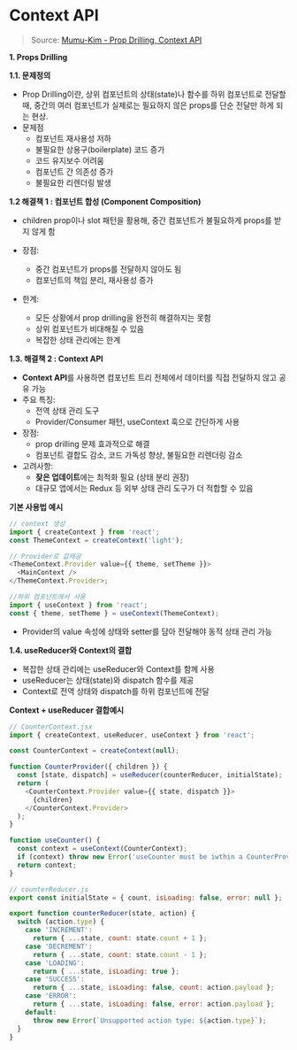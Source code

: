 # Context API

> Source: [Mumu-Kim - Prop Drilling, Context API](https://mumu-kim.tistory.com/m/entry/%EB%A6%AC%EC%95%A1%ED%8A%B8-%EA%B8%B0%EC%B4%88-%EA%B0%95%EC%9D%98-%EC%A0%95%EB%A6%AC-3-Prop-Drilling-useEffect)

**1. Props Drilling**

**1.1. 문제정의**

- Prop Drilling이란, 상위 컴포넌트의 상태(state)나 함수를 하위 컴포넌트로 전달할 때,
  중간의 여러 컴포넌트가 실제로는 필요하지 않은 props를 단순 전달만 하게 되는 현상.
- 문제점
  - 컴포넌트 재사용성 저하
  - 불필요한 상용구(boilerplate) 코드 증가
  - 코드 유지보수 어려움
  - 컴포넌트 간 의존성 증가
  - 불필요한 리렌더링 발생

**1.2 해결책 1 : 컴포넌트 합성 (Component Composition)**

- children prop이나 slot 패턴을 활용해, 중간 컴포넌트가 불필요하게 props를 받지 않게 함

- 장점:
  - 중간 컴포넌트가 props를 전달하지 않아도 됨
  - 컴포넌트의 책임 분리, 재사용성 증가
- 한계:
  - 모든 상황에서 prop drilling을 완전히 해결하지는 못함
  - 상위 컴포넌트가 비대해질 수 있음
  - 복잡한 상태 관리에는 한계

**1.3. 해결책 2 : Context API**

- **Context API**를 사용하면 컴포넌트 트리 전체에서 데이터를 직접 전달하지 않고 공유 가능
- 주요 특징:
  - 전역 상태 관리 도구
  - Provider/Consumer 패턴, useContext 훅으로 간단하게 사용
- 장점:
  - prop drilling 문제 효과적으로 해결
  - 컴포넌트 결합도 감소, 코드 가독성 향상, 불필요한 리렌더링 감소
- 고려사항:
  - **잦은 업데이트**에는 최적화 필요 (상태 분리 권장)
  - 대규모 앱에서는 Redux 등 외부 상태 관리 도구가 더 적합할 수 있음

**기본 사용법 예시**

```js
// context 생성
import { createContext } from 'react';
const ThemeContext = createContext('light');

// Provider로 값제공
<ThemeContext.Provider value={{ theme, setTheme }}>
  <MainContext />
</ThemeContext.Provider>;

//하위 컴포넌트에서 사용
import { useContext } from 'react';
const { theme, setTheme } = useContext(ThemeContext);
```

- Provider의 value 속성에 상태와 setter를 담아 전달해야 동적 상태 관리 가능

**1.4. useReducer와 Context의 결합**

- 복잡한 상태 관리에는 useReducer와 Context를 함께 사용
- useReducer는 상태(state)와 dispatch 함수를 제공
- Context로 전역 상태와 dispatch를 하위 컴포넌트에 전달

**Context + useReducer 결합예시**

```js
// CounterContext.jsx
import { createContext, useReducer, useContext } from 'react';

const CounterContext = createContext(null);

function CounterProvider({ children }) {
  const [state, dispatch] = useReducer(counterReducer, initialState);
  return (
    <CounterContext.Provider value={{ state, dispatch }}>
      {children}
    </CounterContext.Provider>
  );
}

function useCounter() {
  const context = useContext(CounterContext);
  if (context) throw new Error('useCounter must be iwthin a CounterProvider');
  return context;
}
```

```js
// counterReducer.js
export const initialState = { count, isLoading: false, error: null };

export function counterReducer(state, action) {
  switch (action.type) {
    case 'INCREMENT':
      return { ...state, count: state.count + 1 };
    case 'DECREMENT':
      return { ...state, count: state.count - 1 };
    case 'LOADING':
      return { ...state, isLoading: true };
    case 'SUCCESS':
      return { ...state, isLoading: false, count: action.payload };
    case 'ERROR':
      return { ...state, isLoading: false, error: action.payload };
    default:
      throw new Error(`Unsupported action type: ${action.type}`);
  }
}
```
